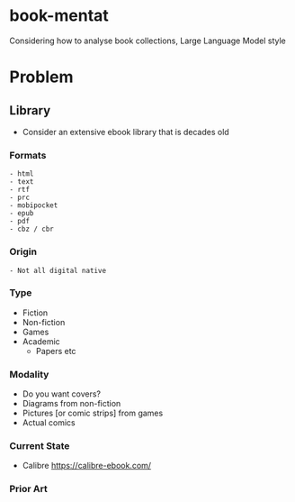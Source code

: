 # book-mentat
Considering how to analyse book collections, Large Language Model style

# Problem
## Library
- Consider an extensive ebook library that is decades old
### Formats
    - html
    - text
    - rtf
    - prc
    - mobipocket
    - epub
    - pdf
    - cbz / cbr

### Origin
    - Not all digital native
### Type
- Fiction
- Non-fiction
- Games
- Academic
    - Papers etc    

### Modality
- Do you want covers?
- Diagrams from non-fiction
- Pictures [or comic strips] from games
- Actual comics

### Current State
- Calibre https://calibre-ebook.com/

### Prior Art
